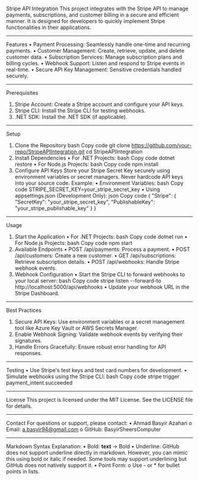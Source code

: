 Stripe API Integration
This project integrates with the Stripe API to manage payments, subscriptions, and customer billing in a secure and efficient manner. It is designed for developers to quickly implement Stripe functionalities in their applications.
________________________________________
Features
•	Payment Processing: Seamlessly handle one-time and recurring payments.
•	Customer Management: Create, retrieve, update, and delete customer data.
•	Subscription Services: Manage subscription plans and billing cycles.
•	Webhook Support: Listen and respond to Stripe events in real-time.
•	Secure API Key Management: Sensitive credentials handled securely.
________________________________________
Prerequisites
1.	Stripe Account: Create a Stripe account and configure your API keys.
2.	Stripe CLI: Install the Stripe CLI for testing webhooks.
3.	.NET SDK: Install the .NET SDK (if applicable).
________________________________________
Setup
1. Clone the Repository
bash
Copy code
git clone https://github.com/your-repo/StripeAPIIntegration.git
cd StripeAPIIntegration
2. Install Dependencies
•	For .NET Projects:
bash
Copy code
dotnet restore
•	For Node.js Projects:
bash
Copy code
npm install
3. Configure API Keys
Store your Stripe Secret Key securely using environment variables or secret managers. Never hardcode API keys into your source code.
Example:
•	Environment Variables:
bash
Copy code
STRIPE_SECRET_KEY=your_stripe_secret_key
•	Using appsettings.json (Development Only):
json
Copy code
{
  "Stripe": {
    "SecretKey": "your_stripe_secret_key",
    "PublishableKey": "your_stripe_publishable_key"
  }
}
________________________________________
Usage
1. Start the Application
•	For .NET Projects:
bash
Copy code
dotnet run
•	For Node.js Projects:
bash
Copy code
npm start
2. Available Endpoints
•	POST /api/payments: Process a payment.
•	POST /api/customers: Create a new customer.
•	GET /api/subscriptions: Retrieve subscription details.
•	POST /api/webhooks: Handle Stripe webhook events.
3. Webhook Configuration
•	Start the Stripe CLI to forward webhooks to your local server:
bash
Copy code
stripe listen --forward-to http://localhost:5000/api/webhooks
•	Update your webhook URL in the Stripe Dashboard.
________________________________________
Best Practices
1.	Secure API Keys: Use environment variables or a secret management tool like Azure Key Vault or AWS Secrets Manager.
2.	Enable Webhook Signing: Validate webhook events by verifying their signatures.
3.	Handle Errors Gracefully: Ensure robust error handling for API responses.
________________________________________
Testing
•	Use Stripe's test keys and test card numbers for development.
•	Simulate webhooks using the Stripe CLI:
bash
Copy code
stripe trigger payment_intent.succeeded
________________________________________
License
This project is licensed under the MIT License. See the LICENSE file for details.
________________________________________
Contact
For questions or support, please contact:
•	Ahmad Basyir Azahari
o	Email: a.basyir94@gmail.com
o	GitHub: BasyirSheersComputer
________________________________________
Markdown Syntax Explanation:
•	Bold: **text** → Bold
•	Underline: GitHub does not support underline directly in markdown. However, you can mimic this using bold or italic if needed. Some tools may support underlining but GitHub does not natively support it.
•	Point Form:
o	Use - or * for bullet points in lists.

